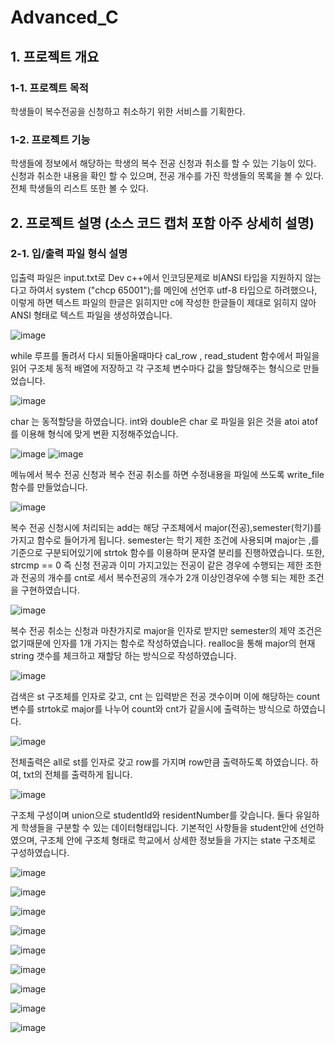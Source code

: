 # Advanced_C
## 1. 프로젝트 개요
### 1-1. 프로젝트 목적
학생들이 복수전공을 신청하고 취소하기 위한 서비스를 기획한다.  

### 1-2. 프로젝트 기능
학생들에 정보에서 해당하는 학생의 복수 전공 신청과 취소를 할 수 있는 기능이 있다. 신청과 취소한 내용을 확인 할 수 있으며, 전공 개수를 가진 학생들의 목록을 볼 수 있다. 전체 학생들의 리스트 또한 볼 수 있다.

## 2. 프로젝트 설명 (소스 코드 캡처 포함 아주 상세히 설명)
### 2-1. 입/출력 파일 형식 설명

입출력 파일은 input.txt로 Dev c++에서 인코딩문제로 비ANSI 타입을 지원하지 않는다고 하여서 system ("chcp 65001");를 메인에 선언후 utf-8 타입으로 하려했으나, 이렇게 하면 텍스트 파일의 한글은 읽히지만 c에 작성한 한글들이 제대로 읽히지 않아 ANSI 형태로 텍스트 파일을 생성하였습니다. 

![image](https://user-images.githubusercontent.com/66376774/105230823-4b8c0400-5ba9-11eb-81d3-ab773eebd58e.png)

while 루프를 돌려서 다시 되돌아올때마다 cal_row , read_student 함수에서 파일을 읽어 구조체 동적 배열에 저장하고 각 구조체 변수마다 값을 할당해주는 형식으로 만들었습니다.

![image](https://user-images.githubusercontent.com/66376774/105230859-58105c80-5ba9-11eb-8fe2-d95bce0680f4.png)

char 는 동적할당을 하였습니다. int와 double은 char 로 파일을 읽은 것을 atoi atof를 이용해 형식에 맞게 변환 지정해주었습니다. 

![image](https://user-images.githubusercontent.com/66376774/105230864-59da2000-5ba9-11eb-8f78-b23cd7c8069f.png)
![image](https://user-images.githubusercontent.com/66376774/105230867-5ba3e380-5ba9-11eb-8ef3-d97b40889f91.png)

메뉴에서 복수 전공 신청과 복수 전공 취소를 하면 수정내용을 파일에 쓰도록 write_file 함수를 만들었습니다. 

![image](https://user-images.githubusercontent.com/66376774/105230870-5cd51080-5ba9-11eb-8f22-2421639b1fc3.png)

복수 전공 신청시에 처리되는 add는 해당 구조체에서 major(전공),semester(학기)를 가지고 함수로 들어가게 됩니다. semester는 학기 제한 조건에 사용되며 major는 ,를 기준으로 구분되어있기에 strtok 함수를 이용하며 문자열 분리를 진행하였습니다. 또한, strcmp == 0 즉 신청 전공과 이미 가지고있는 전공이 같은 경우에 수행되는 제한 조한과 전공의 개수를 cnt로 세서 복수전공의 개수가 2개 이상인경우에 수행 되는 제한 조건을 구현하였습니다.

![image](https://user-images.githubusercontent.com/66376774/105230876-5e9ed400-5ba9-11eb-9d6a-cff0fed6d43a.png)

복수 전공 취소는 신청과 마찬가지로 major을 인자로 받지만 semester의 제약 조건은 없기때문에 인자를 1개 가지는 함수로 작성하였습니다. realloc을 통해 major의 현재 string 갯수를 체크하고 재할당 하는 방식으로 작성하였습니다.

![image](https://user-images.githubusercontent.com/66376774/105230878-61012e00-5ba9-11eb-95f7-cd3043dacdc6.png)

검색은 st 구조체를 인자로 갖고, cnt 는 입력받은 전공 갯수이며 이에 해당하는 count 변수를 strtok로 major를 나누어 count와 cnt가 같을시에 출력하는 방식으로 하였습니다. 

![image](https://user-images.githubusercontent.com/66376774/105230888-63638800-5ba9-11eb-8be3-61e2a27ecd4f.png)

전체출력은 all로 st를 인자로 갖고 row를 가지며 row만큼 출력하도록 하였습니다. 하여, txt의 전체를 출력하게 됩니다.

![image](https://user-images.githubusercontent.com/66376774/105230895-652d4b80-5ba9-11eb-9214-c2031237c9d1.png)

구조체 구성이며 union으로 studentId와 residentNumber를 갖습니다. 둘다 유일하게 학생들을 구분할 수 있는 데이터형태입니다. 기본적인 사항들을 student안에 선언하였으며, 구조체 안에 구조체 형태로 학교에서 상세한 정보들을 가지는 state 구조체로 구성하였습니다.

![image](https://user-images.githubusercontent.com/66376774/105230903-66f70f00-5ba9-11eb-9526-94d09b241a2e.png)

![image](https://user-images.githubusercontent.com/66376774/105230910-68283c00-5ba9-11eb-8d94-b44fec8c9296.png)

![image](https://user-images.githubusercontent.com/66376774/105230913-69f1ff80-5ba9-11eb-93e9-25ebcd388c98.png)

![image](https://user-images.githubusercontent.com/66376774/105230921-6bbbc300-5ba9-11eb-8fd2-d6c89b99ccd2.png)

![image](https://user-images.githubusercontent.com/66376774/105230925-6d858680-5ba9-11eb-8999-c48081ee4eae.png)

![image](https://user-images.githubusercontent.com/66376774/105230930-6fe7e080-5ba9-11eb-9a21-a34fc0664868.png)

![image](https://user-images.githubusercontent.com/66376774/105230935-71190d80-5ba9-11eb-9f6b-d18402739a4e.png)

![image](https://user-images.githubusercontent.com/66376774/105230942-724a3a80-5ba9-11eb-8586-d2f0b4bfb8ec.png)

![image](https://user-images.githubusercontent.com/66376774/105230948-7413fe00-5ba9-11eb-9e72-fe7d8f7cd462.png)
